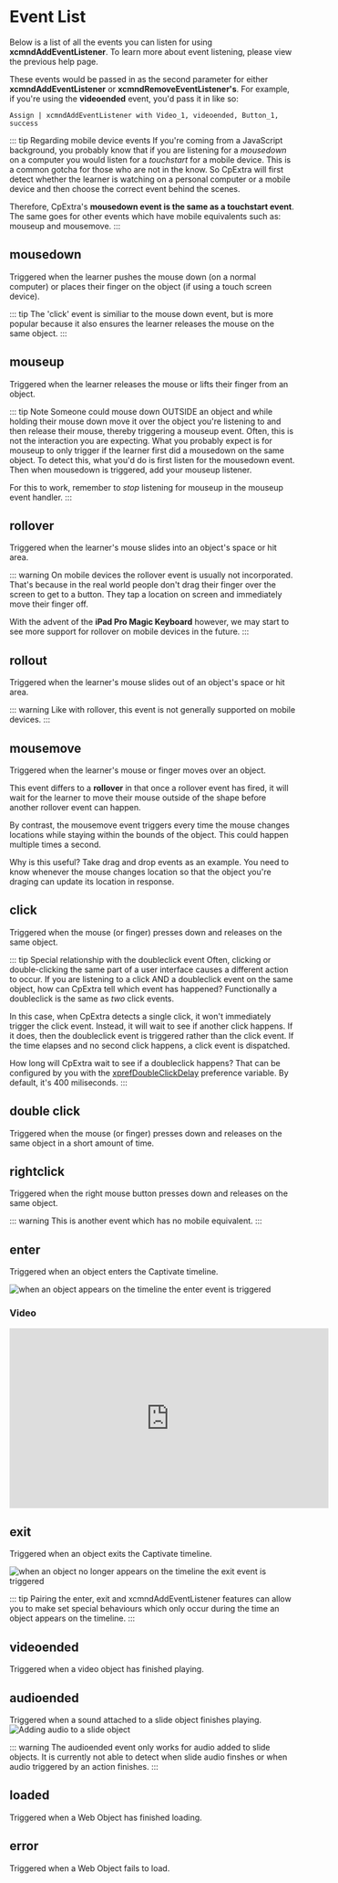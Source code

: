 # Event List
Below is a list of all the events you can listen for using **xcmndAddEventListener**. To learn more about event listening, please view the previous help page.

These events would be passed in as the second parameter for either **xcmndAddEventListener** or **xcmndRemoveEventListener's**. For example, if you're using the **videoended** event, you'd pass it in like so:

```
Assign | xcmndAddEventListener with Video_1, videoended, Button_1, success
```

::: tip Regarding mobile device events
If you're coming from a JavaScript background, you probably know that if you are listening for a *mousedown* on a computer you would listen for a *touchstart* for a mobile device. This is a common gotcha for those who are not in the know. So CpExtra will first detect whether the learner is watching on a personal computer or a mobile device and then choose the correct event behind the scenes.

Therefore, CpExtra's **mousedown event is the same as a touchstart event**. The same goes for other events which have mobile equivalents such as: mouseup and mousemove.
:::

## mousedown
Triggered when the learner pushes the mouse down (on a normal computer) or places their finger on the object (if using a touch screen device).

::: tip
The 'click' event is similiar to the mouse down event, but is more popular because it also ensures the learner releases the mouse on the same object.
:::


## mouseup
Triggered when the learner releases the mouse or lifts their finger from an object.

::: tip Note
Someone could mouse down OUTSIDE an object and while holding their mouse down move it over the object you're listening to and then release their mouse, thereby triggering a mouseup event. Often, this is not the interaction you are expecting. What you probably expect is for mouseup to only trigger if the learner first did a mousedown on the same object. To detect this, what you'd do is first listen for the mousedown event. Then when mousedown is triggered, add your mouseup listener.

For this to work, remember to *stop* listening for mouseup in the mouseup event handler.
:::

## rollover
Triggered when the learner's mouse slides into an object's space or hit area.

::: warning
On mobile devices the rollover event is usually not incorporated. That's because in the real world people don't drag their finger over the screen to get to a button. They tap a location on screen and immediately move their finger off.

With the advent of the **iPad Pro Magic Keyboard** however, we may start to see more support for rollover on mobile devices in the future.
:::

## rollout
Triggered when the learner's mouse slides out of an object's space or hit area.

::: warning
Like with rollover, this event is not generally supported on mobile devices.
:::

## mousemove
Triggered when the learner's mouse or finger moves over an object. 

This event differs to a **rollover** in that once a rollover event has fired, it will wait for the learner to move their mouse outside of the shape before another rollover event can happen.

By contrast, the mousemove event triggers every time the mouse changes locations while staying within the bounds of the object. This could happen multiple times a second.

Why is this useful? Take drag and drop events as an example. You need to know whenever the mouse changes location so that the object you're draging can update its location in response.

## click
Triggered when the mouse (or finger) presses down and releases on the same object. 

::: tip Special relationship with the doubleclick event
Often, clicking or double-clicking the same part of a user interface causes a different action to occur. If you are listening to a click AND a doubleclick event on the same object, how can CpExtra tell which event has happened? Functionally a doubleclick is the same as *two* click events.

In this case, when CpExtra detects a single click, it won't immediately trigger the click event. Instead, it will wait to see if another click happens. If it does, then the doubleclick event is triggered rather than the click event. If the time elapses and no second click happens, a click event is dispatched.

How long will CpExtra wait to see if a doubleclick happens? That can be configured by you with the [xprefDoubleClickDelay](../../variables/preference.html#xprefdoubleclickdelay) preference variable. By default, it's 400 miliseconds.
:::


## double click
Triggered when the mouse (or finger) presses down and releases on the same object in a short amount of time.

## rightclick
Triggered when the right mouse button presses down and releases on the same object.

::: warning
This is another event which has no mobile equivalent.
:::

## enter
Triggered when an object enters the Captivate timeline.

<img :src="$withBase('/img/event-enter.png')" alt="when an object appears on the timeline the enter event is triggered">

### Video
<iframe width="560" height="315" src="https://www.youtube.com/embed/U8z4mSTkMX4" frameborder="0" allow="accelerometer; autoplay; encrypted-media; gyroscope; picture-in-picture" allowfullscreen></iframe>

## exit
Triggered when an object exits the Captivate timeline.

<img :src="$withBase('/img/event-exit.png')" alt="when an object no longer appears on the timeline the exit event is triggered">

::: tip
Pairing the enter, exit and xcmndAddEventListener features can allow you to make set special behaviours which only occur during the time an object appears on the timeline.
:::

## videoended
Triggered when a video object has finished playing.

## audioended
Triggered when a sound attached to a slide object finishes playing.
<img :src="$withBase('/img/add-audio.png')" alt="Adding audio to a slide object">

::: warning
The audioended event only works for audio added to slide objects. It is currently not able to detect when slide audio finshes or when audio triggered by an action finishes.
:::

## loaded
Triggered when a Web Object has finished loading.

## error
Triggered when a Web Object fails to load.
